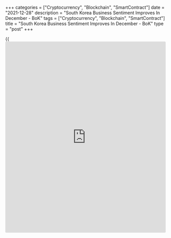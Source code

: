 +++
categories = ["Cryptocurrency", "Blockchain", "SmartContract"]
date = "2021-12-28"
description = "South Korea Business Sentiment Improves In December - BoK"
tags = ["Cryptocurrency", "Blockchain", "SmartContract"]
title = "South Korea Business Sentiment Improves In December - BoK"
type = "post"
+++

{{<iframe id="large-banner" src="https://www.bounty.group/#slide=4.0" width="100%" height="600" scrolling="no" style="border: 0px solid rgb(216, 221, 230); border-radius: 3px;">}}

Business confidence in South Korea strengthened in December, the Bank of
Korea said on Wednesday with a Business Survey Index score of 95.0 - up
from 90.0 in November.

The outlook for the following month also rose by 4 points to 92.

In the non-manufacturing sector, the BSI on [business][1] conditions was
82, down 1 point from the previous month, and the outlook for the also
fell by 5 points to 78.

The Economic Sentiment Index (ESI)-a composite of the BSI and the CSI
(Consumer Survey Index) - for December 2021 was 104.6, down 1.7 points
from November 2021.

For comments and feedback [contact](https://www.playgroundfx.com/contact/): editorial@rtt[news](https://www.letsplayfx.com/blog/forex-news-website/).com

[Economic News][2]

 **What parts of the world are seeing the best (and worst) economic
performances lately? Click[here][3] to check out our [Econ Scorecard][3]
and find out! See up-to-the-moment [ranking](https://www.playgroundfx.com/blog/crypto-exchange-ranking/)s for the best and worst
performers in [GDP][4], [unemployment rate][5], [inflation][6] and much
more.**

   1. www.rtt[news](https://www.letsplayfx.com/blog/forex-news-website/).com/Content/Business.aspx
   2. www.rtt[news](https://www.letsplayfx.com/blog/forex-news-website/).com/Content/EconomicNews.aspx
   3. www.rtt[news](https://www.letsplayfx.com/blog/forex-news-website/).com/economic-scorecard/world-rank/PPI/highest-performance.aspx
   4. www.rtt[news](https://www.letsplayfx.com/blog/forex-news-website/).com/economic-scorecard/world-rank/GDP/highest-performance.aspx
   5. www.rtt[news](https://www.letsplayfx.com/blog/forex-news-website/).com/economic-scorecard/world-rank/unemployment-rate/lowest-performance.aspx
   6. www.rtt[news](https://www.letsplayfx.com/blog/forex-news-website/).com/economic-scorecard/world-rank/CPI/highest-performance.aspx